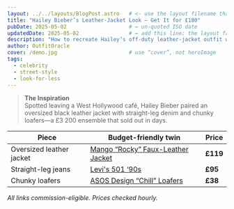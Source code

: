 ```yaml
---
layout: ../../layouts/BlogPost.astro   # <- use the layout filename that EXISTS in src/layouts
title: "Hailey Bieber’s Leather-Jacket Look — Get It for £180"
pubDate: 2025-05-02                    # ← un-quoted ISO date
updatedDate: 2025-05-02                # ← add this line; the layout falls back to it
description: "How to recreate Hailey’s off-duty leather-jacket outfit with affordable pieces in stock right now."
author: OutfitOracle
cover: /demo.jpg                       # use “cover”, not heroImage
tags:
  - celebrity
  - street-style
  - look-for-less
---
```


> **The Inspiration**  
> Spotted leaving a West Hollywood café, Hailey Bieber paired an oversized black leather jacket with straight-leg denim and chunky loafers—a £3 200 ensemble that sold out in days.

| Piece | Budget-friendly twin | Price |
|-------|----------------------|-------|
| Oversized leather jacket | [Mango “Rocky” Faux-Leather Jacket](https://go.skimresources.com?id=TEST123&url=https%3A%2F%2Fshop.mango.com%2Fgb%2Fwoman%2Fjackets-leather%2Foversized-faux-leather-jacket_87154019.html) | **£119** |
| Straight-leg jeans | [Levi's 501 ‘90s](https://go.skimresources.com?id=TEST123&url=https%3A%2F%2Fwww.levi.com%2FGB%2Fen_GB%2Fclothing%2Fwomen%2Fjeans%2F501-90s-womens-jeans%2Fp%2F362000040) | **£95** |
| Chunky loafers | [ASOS Design “Chill” Loafers](https://go.skimresources.com?id=TEST123&url=https%3A%2F%2Fwww.asos.com%2Fasos-design%2Fasos-design-chill-chunky-loafers-in-black%2Fprd%2F203110169) | **£38** |

*All links commission-eligible. Prices checked hourly.*
